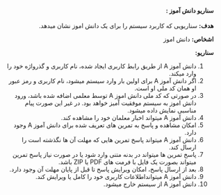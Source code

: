 <div dir="rtl">

#### سناریو دانش آموز  :    

**هدف:** سناریویی  که کاربرد سیستم را برای یک دانش اموز نشان میدهد.

**اشخاص:** دانش اموز



**سناریو:**

1. دانش آموز A از طریق رابط کاربری ایجاد شده، نام کاربری و گذرواژه خود را وارد میکند.
2. اگر دانش آموز A برای اولین بار وارد سیستم میشود، نام کاربری و رمز عبور او همان کد ملی او است.
3. در صورتی که کد ملی دانش اموز A توسط معلمی اضافه شده باشد، ورود دانش اموز به سیستم موفقیت آمیز خواهد بود. در غیر این صورت پیام مناسبی نمایش داده میشود. 
4. دانش آموز A میتواند اخبار معلمان خود را مشاهده کند.
5. امکان مشاهده و پاسخ به تمرین های تعریف شده برای دانش آموز A وجود دارد.
6. دانش آموز A میتواند پاسخ تمرین هایی که مهلت آن ها نگذشته است را ارسال کند.
7. پاسخ تمرین ها میتواند در بدنه متنی وارد شود یا در صورت نیاز پاسخ تمرین میتواند بصورت یک فایل با فرمت های PDF یا ZIP باشد.
8. بعد از ارسال پاسخ، امکان ویرایش پاسخ تا قبل از پایان مهلت آن وجود دارد.
9. دانش آموز A میتوانداطلاعات کاربری خود را کامل یا ویرایش کند.
10. دانش آموز A از سیستم خارج میشود.


</div>